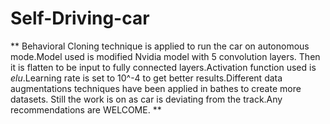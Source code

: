 # Self-Driving-car
** Behavioral Cloning technique is applied to run the car on autonomous mode.Model used is modified Nvidia model with 
5 convolution layers. Then it is flatten to be input to fully connected layers.Activation function used is _elu_.Learning
rate is set to 10^-4 to get better results.Different data augmentations techniques have been applied in bathes to create 
more datasets. Still the work is on as car is deviating from the track.Any recommendations are WELCOME. **
